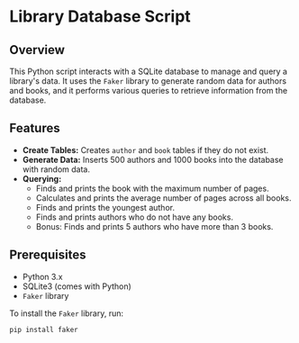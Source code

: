 # Library Database Script

## Overview

This Python script interacts with a SQLite database to manage and query a library's data. It uses the `Faker` library to generate random data for authors and books, and it performs various queries to retrieve information from the database.

## Features

- **Create Tables:** Creates `author` and `book` tables if they do not exist.
- **Generate Data:** Inserts 500 authors and 1000 books into the database with random data.
- **Querying:**
  - Finds and prints the book with the maximum number of pages.
  - Calculates and prints the average number of pages across all books.
  - Finds and prints the youngest author.
  - Finds and prints authors who do not have any books.
  - Bonus: Finds and prints 5 authors who have more than 3 books.

## Prerequisites

- Python 3.x
- SQLite3 (comes with Python)
- `Faker` library

To install the `Faker` library, run:

```bash
pip install faker
